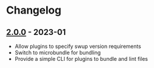 # Changelog

<!-- ## [Unreleased] -->

## [2.0.0] - 2023-01

- Allow plugins to specify swup version requirements
- Switch to microbundle for bundling
- Provide a simple CLI for plugins to bundle and lint files

[Unreleased]: https://github.com/swup/plugin/compare/2.0.0...HEAD

[2.0.0]: https://github.com/swup/plugin/releases/tag/2.0.0
